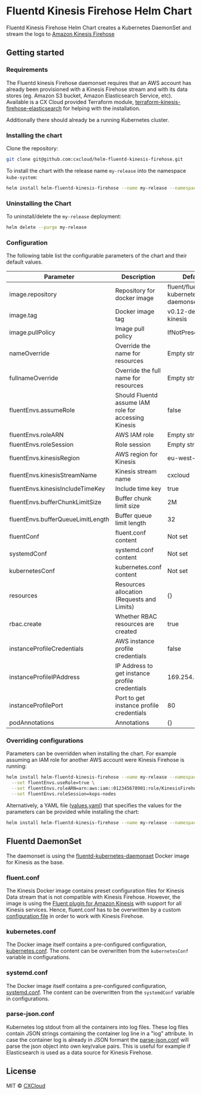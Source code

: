# Fluentd Kinesis Firehose Helm Chart

Fluentd Kinesis Firehose Helm Chart creates a Kubernetes DaemonSet and stream the logs to [Amazon Kinesis Firehose](https://aws.amazon.com/kinesis/data-firehose/)

## Getting started

### Requirements

The Fluentd kinesis Firehose daemonset requires that an AWS account has already been provisioned with a Kinesis Firehose stream and with its data stores (eg. Amazon S3 bucket, Amazon Elasticsearch Service, etc). Available is a CX Cloud provided Terraform module, [terraform-kinesis-firehose-elasticsearch](https://github.com/cxcloud/terraform-kinesis-firehose-elasticsearch) for helping with the installation.

Additionally there should already be a running Kubernetes cluster.

### Installing the chart

Clone the repository:

```bash
git clone git@github.com:cxcloud/helm-fluentd-kinesis-firehose.git
```

To install the chart with the release name `my-release` into the namespace `kube-system`:

```bash
helm install helm-fluentd-kinesis-firehose --name my-release --namespace kube-system
```

### Uninstalling the Chart

To uninstall/delete the `my-release` deployment:

```bash
helm delete --purge my-release
```

### Configuration

The following table list the configurable parameters of the chart and their default values.

| Parameter | Description | Default |
| --- | --- | --- |
| image.repository | Repository for docker image  | fluent/fluentd-kubernetes-daemonset |
| image.tag | Docker image tag | v0.12-debian-kinesis |
| image.pullPolicy | Image pull policy | IfNotPresent |
| nameOverride | Override the name for resources | Empty string |
| fullnameOverride | Override the full name for resources | Empty string |
| fluentEnvs.assumeRole | Should Fluentd assume IAM role for accessing Kinesis | false |
| fluentEnvs.roleARN | AWS IAM role | Empty string |
| fluentEnvs.roleSession | Role session | Empty string |
| fluentEnvs.kinesisRegion | AWS region for Kinesis | eu-west-1 |
| fluentEnvs.kinesisStreamName | Kinesis stream name | cxcloud |
| fluentEnvs.kinesisIncludeTimeKey | Include time key | true |
| fluentEnvs.bufferChunkLimitSize | Buffer chunk limit size | 2M |
| fluentEnvs.bufferQueueLimitLength | Buffer queue limit length | 32 |
| fluentConf | fluent.conf content | Not set |
| systemdConf | systemd.conf content | Not set |
| kubernetesConf | kubernetes.conf content | Not set |
| resources | Resources allocation (Requests and Limits) | {} |
| rbac.create | Whether RBAC resources are created | true |
| instanceProfileCredentials | AWS instance profile credentials | false |
| instanceProfileIPAddress | IP Address to get instance profile credentials | 169.254.169.254 |
| instanceProfilePort | Port to get instance profile credentials | 80 |
| podAnnotations | Annotations | {} |

### Overriding configurations

Parameters can be overridden when installing the chart. For example assuming an IAM role for another AWS account were Kinesis Firehose is running:

```bash
helm install helm-fluentd-kinesis-firehose --name my-release --namespace kube-system \
  --set fluentEnvs.useRole=true \
  --set fluentEnvs.roleARN=arn:aws:iam::012345678901:role/KinesisFirehose \
  --set fluentEnvs.roleSession=kops-nodes
```

Alternatively, a YAML file ([values.yaml](values.yaml)) that specifies the values for the parameters can be provided while installing the chart:

```bash
helm install helm-fluentd-kinesis-firehose --name my-release --namespace kube-system -f values.yaml
```

## Fluentd DaemonSet

The daemonset is using the [fluentd-kubernetes-daemonset](https://github.com/fluent/fluentd-kubernetes-daemonset) Docker image for Kinesis as the base.

### fluent.conf

The Kinesis Docker image contains preset configuration files for Kinesis Data stream that is not compatible with Kinesis Firehose. However, the image is using the [Fluent plugin for Amazon Kinesis](https://github.com/awslabs/aws-fluent-plugin-kinesis) with support for all Kinesis services. Hence, fluent.conf has to be overwritten by a custom [configuration file](https://github.com/cxcloud/helm-fluentd-kinesis-firehose/blob/master/templates/fluent-conf.yaml) in order to work with Kinesis Firehose.

### kubernetes.conf

The Docker image itself contains a pre-configured configuration, [kubernetes.conf](https://github.com/fluent/fluentd-kubernetes-daemonset/blob/master/docker-image/v0.12/debian-kinesis/conf/kubernetes.conf). The content can be overwritten from the `kubernetesConf` variable in configurations.

### systemd.conf

The Docker image itself contains a pre-configured configuration, [systemd.conf](https://github.com/fluent/fluentd-kubernetes-daemonset/blob/master/docker-image/v0.12/debian-kinesis/conf/systemd.conf). The content can be overwritten from the `systemdConf` variable in configurations.

### parse-json.conf

Kubernetes log stdout from all the containers into log files. These log files contain JSON strings containing the container log line in a "log" attribute. In case the container log is already in JSON formant the [parse-json.conf](https://github.com/cxcloud/helm-fluentd-kinesis-firehose/blob/master/templates/parse-json.yaml) will parse the json object into own key/value pairs. This is useful for example if Elasticsearch is used as a data source for Kinesis Firehose.

## License

MIT © [CXCloud](https://docs.cxcloud.com)
